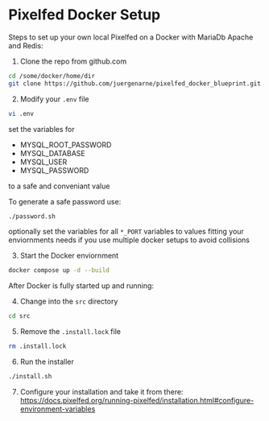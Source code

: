 # Pixelfed Docker Setup

Steps to set up your own local Pixelfed on a Docker with MariaDb Apache and Redis:

1. Clone the repo from github.com

```bash
cd /some/docker/home/dir
git clone https://github.com/juergenarne/pixelfed_docker_blueprint.git . 
````

2. Modify your ``.env`` file

```bash
vi .env
````

set the variables for

- MYSQL_ROOT_PASSWORD
- MYSQL_DATABASE
- MYSQL_USER
- MYSQL_PASSWORD

to a safe and conveniant value

To generate a safe password use:

```bash
./password.sh
````

optionally set the variables for all ``*_PORT`` variables to values fitting your enviornments needs if you use multiple docker setups to avoid collisions

3. Start the Docker enviornment

```bash
docker compose up -d --build
````

After Docker is fully started up and running:

4. Change into the ``src`` directory

```bash
cd src
````

5. Remove the ``.install.lock`` file

```bash
rm .install.lock
````

6. Run the installer

```bash
./install.sh
````

7. Configure your installation and take it from there: <https://docs.pixelfed.org/running-pixelfed/installation.html#configure-environment-variables>
